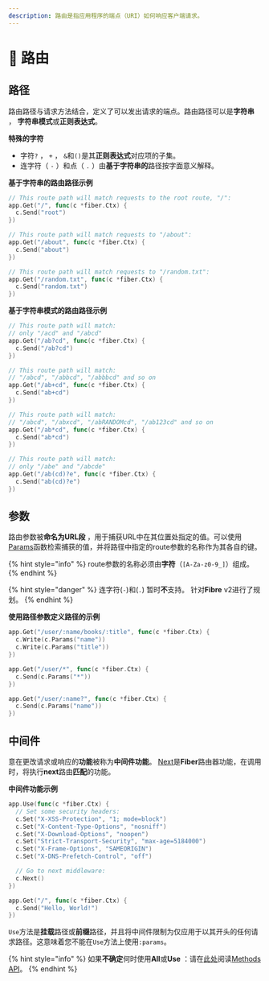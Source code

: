 ```yaml
---
description: 路由是指应用程序的端点（URI）如何响应客户端请求。
---
```


# 🔌 路由

## 路径

路由路径与请求方法结合，定义了可以发出请求的端点。路由路径可以是**字符串** ， **字符串模式**或**正则表达式**。

**特殊的字符**

- 字符`?` ， `+` ， `&`和`()`是其**正则表达式**对应项的子集。
- 连字符（ `-` ）和点（ `.` ）由**基于字符串的**路径按字面意义解释。

**基于字符串的路由路径示例**

```go
// This route path will match requests to the root route, "/":
app.Get("/", func(c *fiber.Ctx) {
  c.Send("root")
})

// This route path will match requests to "/about":
app.Get("/about", func(c *fiber.Ctx) {
  c.Send("about")
})

// This route path will match requests to "/random.txt":
app.Get("/random.txt", func(c *fiber.Ctx) {
  c.Send("random.txt")
})
```

**基于字符串模式的路由路径示例**

```go
// This route path will match:
// only "/acd" and "/abcd"
app.Get("/ab?cd", func(c *fiber.Ctx) {
  c.Send("/ab?cd")
})

// This route path will match:
// "/abcd", "/abbcd", "/abbbcd" and so on
app.Get("/ab+cd", func(c *fiber.Ctx) {
  c.Send("ab+cd")
})

// This route path will match:
// "/abcd", "/abxcd", "/abRANDOMcd", "/ab123cd" and so on
app.Get("/ab*cd", func(c *fiber.Ctx) {
  c.Send("ab*cd")
})

// This route path will match:
// only "/abe" and "/abcde"
app.Get("/ab(cd)?e", func(c *fiber.Ctx) {
  c.Send("ab(cd)?e")
})
```

## 参数

路由参数被**命名为URL段** ，用于捕获URL中在其位置处指定的值。可以使用[Params](https://fiber.wiki/context#params)函数检索捕获的值，并将路径中指定的route参数的名称作为其各自的键。

{% hint style="info" %}
route参数的名称必须由**字符**（`[A-Za-z0-9_]`）组成。
{% endhint %}

{% hint style="danger" %}
连字符(`-`)和(`.`) 暂时**不**支持。
针对**Fibre** v2进行了规划。
{% endhint %}

**使用路径参数定义路径的示例**

```go
app.Get("/user/:name/books/:title", func(c *fiber.Ctx) {
  c.Write(c.Params("name"))
  c.Write(c.Params("title"))
})

app.Get("/user/*", func(c *fiber.Ctx) {
  c.Send(c.Params("*"))
})

app.Get("/user/:name?", func(c *fiber.Ctx) {
  c.Send(c.Params("name"))
})
```

## 中间件

意在更改请求或响应的**功能**被称为**中间件功能**。 [Next](https://github.com/gofiber/docs/tree/34729974f7d6c1d8363076e7e88cd71edc34a2ac/context/README.md#next)是**Fiber**路由器功能，在调用时，将执行**next**路由**匹配**的功能。

**中间件功能示例**

```go
app.Use(func(c *fiber.Ctx) {
  // Set some security headers:
  c.Set("X-XSS-Protection", "1; mode=block")
  c.Set("X-Content-Type-Options", "nosniff")
  c.Set("X-Download-Options", "noopen")
  c.Set("Strict-Transport-Security", "max-age=5184000")
  c.Set("X-Frame-Options", "SAMEORIGIN")
  c.Set("X-DNS-Prefetch-Control", "off")

  // Go to next middleware:
  c.Next()
})

app.Get("/", func(c *fiber.Ctx) {
  c.Send("Hello, World!")
})
```

`Use`方法是**挂载**路径或**前缀**路径，并且将中间件限制为仅应用于以其开头的任何请求路径。这意味着您不能在`Use`方法上使用`:params`。

{% hint style="info" %}
如果**不确定**何时使用**All**或**Use** ：请在[此处](https://fiber.wiki/application#methods)阅读[Methods API](https://fiber.wiki/application#methods)。
{% endhint %}
